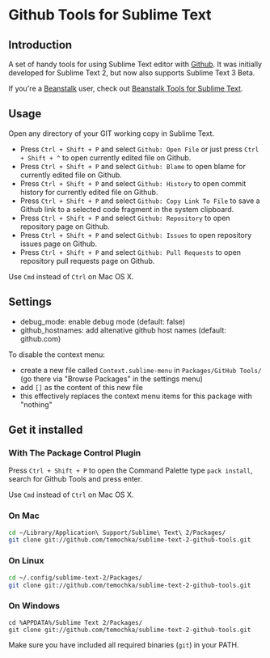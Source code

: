 # Github Tools for Sublime Text #

## Introduction ##

A set of handy tools for using Sublime Text editor with [Github](http://github.com). It was initially developed for Sublime Text 2, but now also supports Sublime Text 3 Beta.

If you're a [Beanstalk](http://beanstalkapp.com) user, check out [Beanstalk Tools for Sublime Text](https://github.com/temochka/sublime-text-2-beanstalk).

## Usage ##

Open any directory of your GIT working copy in Sublime Text.

* Press `Ctrl + Shift + P` and select `Github: Open File` or just press `Ctrl + Shift + ^` to open currently edited file on Github.
* Press `Ctrl + Shift + P` and select `Github: Blame` to open blame for currently edited file on Github.
* Press `Ctrl + Shift + P` and select `Github: History` to open commit history for currently edited file on Github.
* Press `Ctrl + Shift + P` and select `Github: Copy Link To File` to save a Github link to a selected code fragment in the system clipboard.
* Press `Ctrl + Shift + P` and select `Github: Repository` to open repository page on Github.
* Press `Ctrl + Shift + P` and select `Github: Issues` to open repository issues page on Github.
* Press `Ctrl + Shift + P` and select `Github: Pull Requests` to open repository pull requests page on Github.

Use `Cmd` instead of `Ctrl` on Mac OS X.

## Settings

- debug_mode: enable debug mode (default: false)
- github_hostnames: add altenative github host names (default: github.com)

To disable the context menu:
- create a new file called `Context.sublime-menu` in `Packages/GitHub Tools/` (go there via "Browse Packages" in the settings menu)
- add `[]` as the content of this new file
- this effectively replaces the context menu items for this package with "nothing"

## Get it installed ##

### With The Package Control Plugin ###

Press `Ctrl + Shift + P` to open the Command Palette type `pack install`, search for Github Tools and press enter.

Use `Cmd` instead of `Ctrl` on Mac OS X.

### On Mac ###

```bash
cd ~/Library/Application\ Support/Sublime\ Text\ 2/Packages/
git clone git://github.com/temochka/sublime-text-2-github-tools.git
```

### On Linux ###

```bash
cd ~/.config/sublime-text-2/Packages/
git clone git://github.com/temochka/sublime-text-2-github-tools.git
```

### On Windows ###

```
cd %APPDATA%/Sublime Text 2/Packages/
git clone git://github.com/temochka/sublime-text-2-github-tools.git
```

Make sure you have included all required binaries (`git`) in your PATH.
